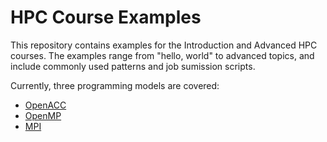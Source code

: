 HPC Course Examples
===================

This repository contains examples for the Introduction and Advanced HPC courses.
The examples range from "hello, world" to advanced topics, and include commonly used patterns and job sumission scripts.

Currently, three programming models are covered:

- [OpenACC](openacc/)
- [OpenMP](openmp/)
- [MPI](mpi/)

